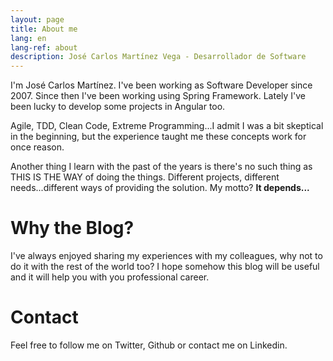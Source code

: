 ```yaml
---
layout: page
title: About me
lang: en
lang-ref: about
description: José Carlos Martínez Vega - Desarrollador de Software
---
```


I'm José Carlos Martínez. I've been working as Software Developer since 2007. Since then I've been working using Spring Framework.
Lately I've been lucky to develop some projects in Angular too. 

Agile, TDD, Clean Code, Extreme Programming...I admit I was a bit skeptical in the beginning, but the experience taught me these concepts 
work for once reason.

Another thing I learn with the past of the years is there's no such thing as THIS IS THE WAY of doing the things. Different projects, 
different needs...different ways of providing the solution. My motto? **It depends...**


# Why the Blog?

I've always enjoyed sharing my experiences with my colleagues, why not to do it with the rest of the world too?
I hope somehow this blog will be useful and it will help you with you professional career. 


# Contact

Feel free to follow me on Twitter, Github or contact me on Linkedin. 
